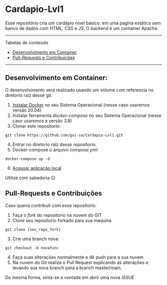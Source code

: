 # Cardapio-Lvl1
Esse repositório cria um cardápio nível básico: em uma pagina estática sem banco de dados com HTML, CSS e JS. O backend é um container Apache.

*******
Tabelas de conteúdo 
 - [Desenvolvimento em Container](#devcont)
 - [Pull-Requests e Contribuições](#contrib)

*******

<div id='devcont'/>

## Desenvolvimento em Container:

O desenvolvimento será realizado usando um volume com referencia no diretorio raíz desse git.

 1. [Instalar Docker](https://www.docker.com/) no seu Sistema Operacional (nesse caso usaremos versão 20.04)
 2. Instalar ferramenta *docker-compose* no seu Sistema Operacional (nesse caso usaremos a versão 3.8)
 3. Clonar este repositorio:
 ~~~
 git clone https://github.com/gui-sa/Cardapio-Lvl1.git
 ~~~
 4. Entrar no diretorio raíz desse repositorio.
 5. Docker-compose o arquivo *compose.yml*:
 ~~~
 docker-compose up -d
 ~~~
 6. [Acessar aplicação local](https://localhost:80)

Utilize com sabedoria :wink:


<div id='contrib'/>

## Pull-Requests e Contribuições

Caso queira contribuir com esse repositorio:

 1. Faça o *fork* do repositorio na nuvem do GIT
 2. Clone seu repositorio forkado para sua maquina
 ~~~
 git clone [seu_repo_fork]
 ~~~
 3. Crie uma branch nova:
 ~~~
 git checkout -b novafunc
 ~~~
 4. Faça suas alterações normalmente e dê push para a sua nuvem
 5. Na nuvem do Git realize o Pull Request explicando as alterações e levando sua nova branch para a branch master/main.

 Da mesma forma, sinta-se a vontade em abrir uma nova *ISSUE*